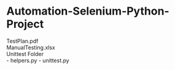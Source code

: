 # Automation-Selenium-Python-Project

TestPlan.pdf </br>
ManualTesting.xlsx </br>
Unittest Folder </br>
     - helpers.py
     - unittest.py
